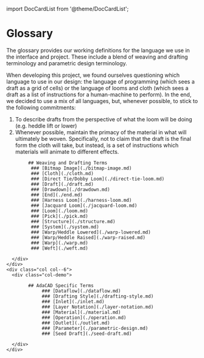 import DocCardList from '@theme/DocCardList';

# Glossary

<div class="emph">
The glossary provides our working definitions for the language we use in the interface and project. These include a blend of weaving and drafting terminology and parametric design terminology.  

</div>

When developing this project, we found ourselves questioning which language to use in our design: the language of programming (which sees a draft as a grid of cells) or the language of looms and cloth (which sees a draft as a list of instructions for a human-machine to perform). In the end, we decided to use a mix of all languages, but, whenever possible, to stick to the following commitments: 

1. To describe drafts from the perspective of what the loom will be doing (e.g. heddle lift or lower) 
2. Whenever possible, maintain the primacy of the material in what will ultimately be woven. Specifically, not to claim that the draft is the final form the cloth will take, but instead, is a set of instructions which materials will animate to different effects.


<div class="container">
 <div class="row">
    <div class="col col--6">
      <div class="col-demo">


            ## Weaving and Drafting Terms
             ### [Bitmap Image](./bitmap-image.md)
             ### [Cloth](./cloth.md)
             ### [Direct Tie/Dobby Loom](./direct-tie-loom.md)
             ### [Draft](./draft.md)
             ### [Drawdown](./drawdown.md)
             ### [End](./end.md)
             ### [Harness Loom](./harness-loom.md)
             ### [Jacquard Loom](./jacquard-loom.md)
             ### [Loom](./loom.md)
             ### [Pick](./pick.md)
             ### [Structure](./structure.md)
             ### [System](./system.md)
             ### [Warp/Heddle Lowered](./warp-lowered.md)
             ### [Warp/Heddle Raised](./warp-raised.md)
             ### [Warp](./warp.md)
             ### [Weft](./weft.md)
      
      </div>
    </div>
    <div class="col col--6">
      <div class="col-demo">

            ## AdaCAD Specific Terms
                 ### [Dataflow](./dataflow.md)
                 ### [Drafting Style](./drafting-style.md)
                 ### [Inlet](./inlet.md)
                 ### [Layer Notation](./layer-notation.md)
                 ### [Material](./material.md)
                 ### [Operation](./operation.md)
                 ### [Outlet](./outlet.md)
                 ### [Parameter](./parametric-design.md)
                 ### [Seed Draft](./seed-draft.md)
      
      </div>
    </div>
  </div>
</div>
